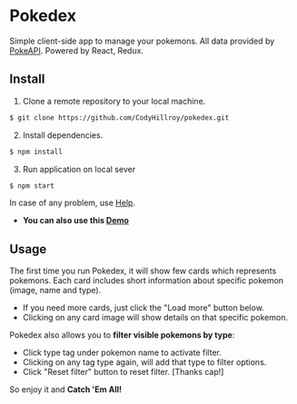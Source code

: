 # Pokedex
Simple client-side app to manage your pokemons. All data provided by [PokeAPI](https://pokeapi.co).
Powered by React, Redux.

## Install
 1. Clone a remote repository to your local machine.
 ```bash
 $ git clone https://github.com/CodyHillroy/pokedex.git 
 ```
 2. Install dependencies.
 ```bash
 $ npm install
 ```
 3. Run application on local sever
  ```bash
  $ npm start
  ```
 In case of any problem, use [Help](https://help.github.com/en/github).
 * __You can also use this [Demo](https://codyhillroy.github.io/pokedex/)__
  
## Usage

The first time you run Pokedex, it will show few cards which represents pokemons. Each card includes short information   about specific pokemon (image, name and type). 
 
 - If you need more cards, just click the "Load more" button below.
 - Clicking on any card image will show details on that specific pokemon.

Pokedex also allows you to __filter visible pokemons by type__:
 * Click type tag under pokemon name to activate filter.
 * Clicking on any tag type again, will add that type to filter options.
 * Click "Reset filter" button to reset filter. [Thanks cap!]
 
 So enjoy it and __Catch 'Em All!__
